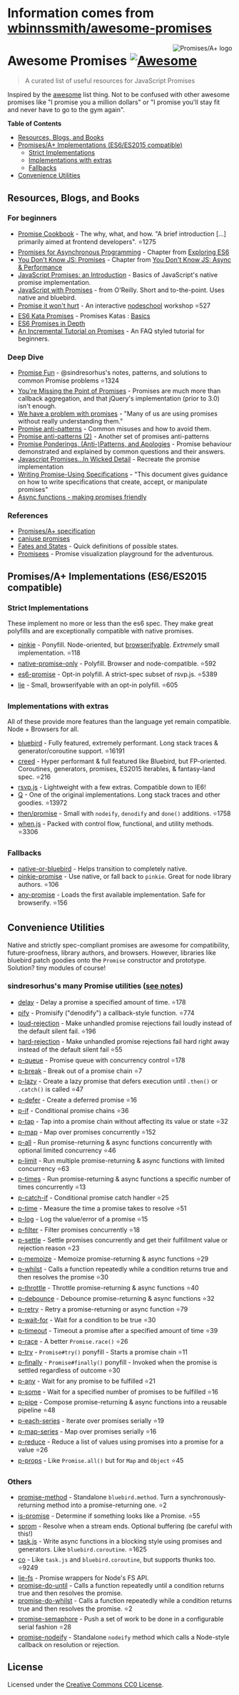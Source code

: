 # Information comes from [wbinnssmith/awesome-promises](https://github.com/wbinnssmith/awesome-promises)
<a href="https://promisesaplus.com/">
    <img src="https://promisesaplus.com/assets/logo-small.png" alt="Promises/A+ logo" align="right" />
</a>

# Awesome Promises [![Awesome](https://cdn.rawgit.com/sindresorhus/awesome/d7305f38d29fed78fa85652e3a63e154dd8e8829/media/badge.svg)](https://github.com/sindresorhus/awesome)

> A curated list of useful resources for JavaScript Promises

Inspired by the [awesome](https://github.com/sindresorhus/awesome) list thing. Not to be confused with other awesome promises like "I promise you a million dollars" or "I promise you'll stay fit and never have to go to the gym again".

**Table of Contents**

- [Resources, Blogs, and Books](#resources-blogs-and-books)
- [Promises/A+ Implementations (ES6/ES2015 compatible)](#promisesa-implementations-es6es2015-compatible)
  - [Strict Implementations](#strict-implementations)
  - [Implementations with extras](#implementations-with-extras)
  - [Fallbacks](#fallbacks)
- [Convenience Utilities](#convenience-utilities)

## Resources, Blogs, and Books

### For beginners
* [Promise Cookbook](https://github.com/mattdesl/promise-cookbook) - The why, what, and how. "A brief introduction [...] primarily aimed at frontend developers". :star:1275
* [Promises for Asynchronous Programming](http://exploringjs.com/es6/ch_promises.html) - Chapter from [Exploring ES6](http://exploringjs.com/)
* [You Don't Know JS: Promises](https://github.com/getify/You-Dont-Know-JS/blob/master/async%20&%20performance/ch3.md) - Chapter from [You Don't Know JS: Async & Performance](https://github.com/getify/You-Dont-Know-JS/tree/master/async%20%26%20performance)
* [JavaScript Promises: an Introduction](https://developers.google.com/web/fundamentals/getting-started/primers/promises) - Basics of JavaScript's native promise implementation.
* [JavaScript with Promises](http://shop.oreilly.com/product/0636920032151.do) - from O'Reilly. Short and to-the-point. Uses native and bluebird.
* [Promise it won't hurt](https://github.com/stevekane/promise-it-wont-hurt) - An interactive [nodeschool](https://nodeschool.io/) workshop :star:527
* [ES6 Kata Promises](http://es6katas.org/) - Promises Katas : [Basics](http://tddbin.com/#?kata=es6/language/promise/basics)
* [ES6 Promises in Depth](https://ponyfoo.com/articles/es6-promises-in-depth)
* [An Incremental Tutorial on Promises](http://www.sohamkamani.com/blog/2016/08/28/incremenal-tutorial-to-promises/) - An FAQ styled tutorial for beginners.

### Deep Dive
* [Promise Fun](https://github.com/sindresorhus/promise-fun) - @sindresorhus's notes, patterns, and solutions to common Promise problems :star:1324
* [You're Missing the Point of Promises](https://blog.domenic.me/youre-missing-the-point-of-promises/) - Promises are much more than callback aggregation, and that jQuery's implementation (prior to 3.0) isn't enough.
* [We have a problem with promises](https://pouchdb.com/2015/05/18/we-have-a-problem-with-promises.html) - "Many of us are using promises without really understanding them."
* [Promise anti-patterns](https://github.com/petkaantonov/bluebird/wiki/Promise-anti-patterns) - Common misuses and how to avoid them.
* [Promise anti-patterns (2)](http://taoofcode.net/promise-anti-patterns/) - Another set of promises anti-patterns
* [Promise Ponderings, (Anti-)Patterns, and Apologies](https://sdgluck.github.io/2015/08/24/promise-ponderings-patterns-apologies/) - Promise behaviour demonstrated and explained by common questions and their answers.
* [Javascript Promises...In Wicked Detail](http://www.mattgreer.org/articles/promises-in-wicked-detail/) - Recreate the promise implementation
* [Writing Promise-Using Specifications](https://www.w3.org/2001/tag/doc/promises-guide) - "This document gives guidance on how to write specifications that create, accept, or manipulate promises"
* [Async functions - making promises friendly](https://developers.google.com/web/fundamentals/getting-started/primers/async-functions)

### References
* [Promises/A+ specification](https://promisesaplus.com/)
* [caniuse promises](http://caniuse.com/#feat=promises)
* [Fates and States](https://github.com/domenic/promises-unwrapping/blob/master/docs/states-and-fates.md) - Quick definitions of possible states.
* [Promisees](https://bevacqua.github.io/promisees/) - Promise visualization playground for the adventurous.

## Promises/A+ Implementations (ES6/ES2015 compatible)

### Strict Implementations
These implement no more or less than the es6 spec. They make great polyfills and are exceptionally compatible with native promises.

* [pinkie](https://github.com/floatdrop/pinkie) - Ponyfill. Node-oriented, but [browserifyable](https://github.com/substack/node-browserify). *Extremely* small implementation. :star:118
* [native-promise-only](https://github.com/getify/native-promise-only) - Polyfill. Browser and node-compatible. :star:592
* [es6-promise](https://github.com/stefanpenner/es6-promise) - Opt-in polyfill. A strict-spec subset of rsvp.js. :star:5389
* [lie](https://github.com/calvinmetcalf/lie) - Small, browserifyable with an opt-in polyfill. :star:605

### Implementations with extras
All of these provide more features than the language yet remain compatible. Node + Browsers for all.

* [bluebird](https://github.com/petkaantonov/bluebird) - Fully featured, extremely performant. Long stack traces & generator/coroutine support. :star:16191
* [creed](https://github.com/briancavalier/creed) - Hyper performant & full featured like Bluebird, but FP-oriented. Coroutines, generators, promises, ES2015 iterables, & fantasy-land spec. :star:216
* [rsvp.js](https://github.com/tildeio/rsvp.js/) - Lightweight with a few extras. Compatible down to IE6!
* [Q](https://github.com/kriskowal/q) - One of the original implementations. Long stack traces and other goodies. :star:13972
* [then/promise](https://github.com/then/promise) - Small with `nodeify`, `denodify` and `done()` additions. :star:1758
* [when.js](https://github.com/cujojs/when) - Packed with control flow, functional, and utility methods. :star:3306


### Fallbacks
* [native-or-bluebird](https://www.npmjs.com/package/native-or-bluebird) - Helps transition to completely native.
* [pinkie-promise](https://github.com/floatdrop/pinkie-promise) - Use native, or fall back to `pinkie`. Great for node library authors. :star:106
* [any-promise](https://github.com/kevinbeaty/any-promise) - Loads the first available implementation. Safe for browserify. :star:156

## Convenience Utilities
Native and strictly spec-compliant promises are awesome for compatibility, future-proofness, library authors, and browsers. However, libraries like bluebird patch goodies onto the `Promise` constructor and prototype. Solution? tiny modules of course!

### sindresorhus's many Promise utilities ([see notes](https://github.com/sindresorhus/promise-fun))
* [delay](https://github.com/sindresorhus/delay) - Delay a promise a specified amount of time. :star:178
* [pify](https://github.com/sindresorhus/pify) - Promisify ("denodify") a callback-style function. :star:774
* [loud-rejection](https://github.com/sindresorhus/loud-rejection) - Make unhandled promise rejections fail loudly instead of the default silent fail. :star:196
* [hard-rejection](https://github.com/sindresorhus/hard-rejection) - Make unhandled promise rejections fail hard right away instead of the default silent fail :star:55
* [p-queue](https://github.com/sindresorhus/p-queue) - Promise queue with concurrency control :star:178
* [p-break](https://github.com/sindresorhus/p-break) - Break out of a promise chain :star:7
* [p-lazy](https://github.com/sindresorhus/p-lazy) - Create a lazy promise that defers execution until `.then()` or `.catch()` is called :star:47
* [p-defer](https://github.com/sindresorhus/p-defer) - Create a deferred promise :star:16
* [p-if](https://github.com/sindresorhus/p-if) - Conditional promise chains :star:36
* [p-tap](https://github.com/sindresorhus/p-tap) - Tap into a promise chain without affecting its value or state :star:32
* [p-map](https://github.com/sindresorhus/p-map) - Map over promises concurrently :star:152
* [p-all](https://github.com/sindresorhus/p-all) - Run promise-returning & async functions concurrently with optional limited concurrency :star:46
* [p-limit](https://github.com/sindresorhus/p-limit) - Run multiple promise-returning & async functions with limited concurrency :star:63
* [p-times](https://github.com/sindresorhus/p-times) - Run promise-returning & async functions a specific number of times concurrently :star:13
* [p-catch-if](https://github.com/sindresorhus/p-catch-if) - Conditional promise catch handler :star:25
* [p-time](https://github.com/sindresorhus/p-time) - Measure the time a promise takes to resolve :star:51
* [p-log](https://github.com/sindresorhus/p-log) - Log the value/error of a promise :star:15
* [p-filter](https://github.com/sindresorhus/p-filter) - Filter promises concurrently :star:18
* [p-settle](https://github.com/sindresorhus/p-settle) - Settle promises concurrently and get their fulfillment value or rejection reason :star:23
* [p-memoize](https://github.com/sindresorhus/p-memoize) - Memoize promise-returning & async functions :star:29
* [p-whilst](https://github.com/sindresorhus/p-whilst) - Calls a function repeatedly while a condition returns true and then resolves the promise :star:30
* [p-throttle](https://github.com/sindresorhus/p-throttle) - Throttle promise-returning & async functions :star:40
* [p-debounce](https://github.com/sindresorhus/p-debounce) - Debounce promise-returning & async functions :star:32
* [p-retry](https://github.com/sindresorhus/p-retry) - Retry a promise-returning or async function :star:79
* [p-wait-for](https://github.com/sindresorhus/p-wait-for) - Wait for a condition to be true :star:30
* [p-timeout](https://github.com/sindresorhus/p-timeout) - Timeout a promise after a specified amount of time :star:39
* [p-race](https://github.com/sindresorhus/p-race) - A better `Promise.race()` :star:26
* [p-try](https://github.com/sindresorhus/p-try) - `Promise#try()` ponyfill - Starts a promise chain :star:11
* [p-finally](https://github.com/sindresorhus/p-finally) - `Promise#finally()` ponyfill - Invoked when the promise is settled regardless of outcome :star:30
* [p-any](https://github.com/sindresorhus/p-any) - Wait for any promise to be fulfilled :star:21
* [p-some](https://github.com/sindresorhus/p-some) - Wait for a specified number of promises to be fulfilled :star:16
* [p-pipe](https://github.com/sindresorhus/p-pipe) - Compose promise-returning & async functions into a reusable pipeline :star:48
* [p-each-series](https://github.com/sindresorhus/p-each-series) - Iterate over promises serially :star:19
* [p-map-series](https://github.com/sindresorhus/p-map-series) - Map over promises serially :star:16
* [p-reduce](https://github.com/sindresorhus/p-reduce) - Reduce a list of values using promises into a promise for a value :star:26
* [p-props](https://github.com/sindresorhus/p-props) - Like `Promise.all()` but for `Map` and `Object` :star:45

### Others
* [promise-method](https://github.com/wbinnssmith/promise-method) - Standalone `bluebird.method`. Turn a synchronously-returning method into a promise-returning one. :star:2
* [is-promise](https://github.com/then/is-promise) - Determine if something looks like a Promise. :star:55
* [sprom](https://github.com/then/sprom) - Resolve when a stream ends. Optional buffering (be careful with this!)
* [task.js](https://github.com/mozilla/task.js) - Write async functions in a blocking style using promises and generators. Like `bluebird.coroutine`. :star:1625
* [co](https://github.com/tj/co) - Like `task.js` and `bluebird.coroutine`, but supports thunks too. :star:9249
* [lie-fs](https://www.npmjs.com/package/lie-fs) - Promise wrappers for Node's FS API.
* [promise-do-until](https://github.com/busterc/promise-do-until) - Calls a function repeatedly until a condition returns true and then resolves the promise.
* [promise-do-whilst](https://github.com/busterc/promise-do-whilst) - Calls a function repeatedly while a condition returns true and then resolves the promise. :star:2
* [promise-semaphore](https://github.com/samccone/promise-semaphore) - Push a set of work to be done in a configurable serial fashion :star:28
* [promise-nodeify](https://github.com/kevinoid/promise-nodeify) - Standalone `nodeify` method which calls a Node-style callback on resolution or rejection.

## License
Licensed under the [Creative Commons CC0 License](https://creativecommons.org/publicdomain/zero/1.0/).

